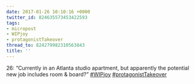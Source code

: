 ```yaml
---
date: 2017-01-26 10:10:16 +0000
twitter_id: 824635573453422593
tags:
- micropost
- WIPjoy
- protagonistTakeover
thread_to: 824279982310563843
title: ''
---
```


26: “Currently in an Atlanta studio apartment, but apparently the potential new job includes room &amp; board?” [#WIPjoy](https://twitter.com/hashtag/WIPjoy) [#protagonistTakeover](https://twitter.com/hashtag/protagonistTakeover)
